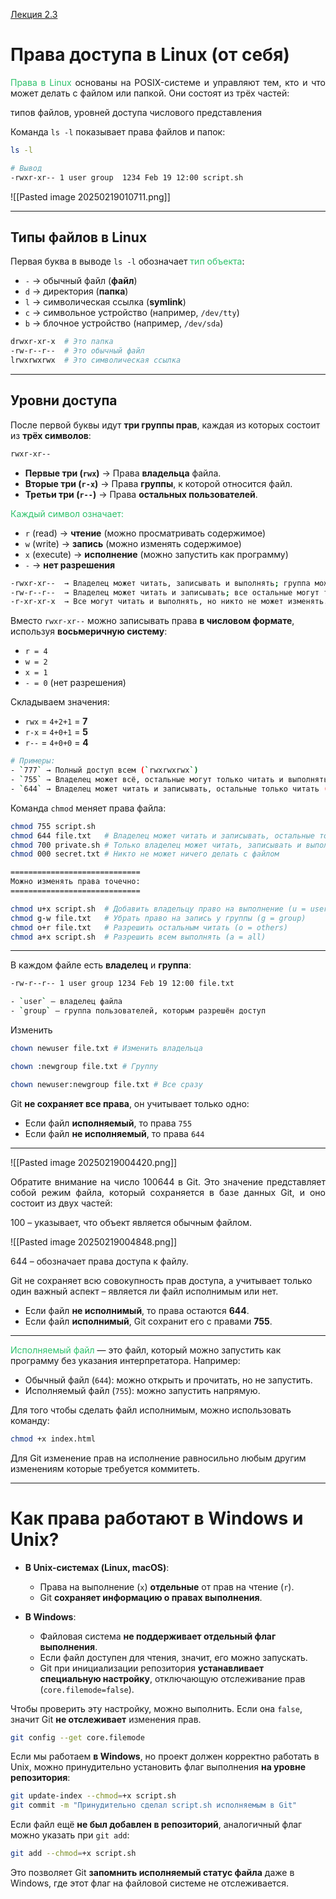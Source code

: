 
[Лекция 2.3](https://www.youtube.com/watch?v=KrlYu1ToS-o&list=PLDyvV36pndZFHXjXuwA_NywNrVQO0aQqb&index=4)

# Права доступа в Linux (от себя)

<p align="justify"><font color="#2DC26B">Права в Linux</font> основаны на POSIX-системе и управляют тем, кто и что может делать с файлом или папкой. Они состоят из трёх частей: </p>

типов файлов, 
уровней доступа 
числового представления


Команда `ls -l` показывает права файлов и папок:

```bash
ls -l

# Вывод
-rwxr-xr-- 1 user group  1234 Feb 19 12:00 script.sh
```

![[Pasted image 20250219010711.png]]

---
## Типы файлов в Linux

Первая буква в выводе `ls -l` обозначает <font color="#2DC26B">тип объекта</font>:

- `-` → обычный файл (**файл**)
- `d` → директория (**папка**)
- `l` → символическая ссылка (**symlink**)
- `c` → символьное устройство (например, `/dev/tty`)
- `b` → блочное устройство (например, `/dev/sda`)

```bash
drwxr-xr-x  # Это папка
-rw-r--r--  # Это обычный файл
lrwxrwxrwx  # Это символическая ссылка
```

---
## Уровни доступа

После первой буквы идут **три группы прав**, каждая из которых состоит из **трёх символов**:

```bash
rwxr-xr--
```

- **Первые три (`rwx`)** → Права **владельца** файла.
- **Вторые три (`r-x`)** → Права **группы**, к которой относится файл.
- **Третьи три (`r--`)** → Права **остальных пользователей**.

<font color="#2DC26B">Каждый символ означает:</font>

- `r` (read) → **чтение** (можно просматривать содержимое)
- `w` (write) → **запись** (можно изменять содержимое)
- `x` (execute) → **исполнение** (можно запустить как программу)
- `-` → **нет разрешения**

```bash
-rwxr-xr--  → Владелец может читать, записывать и выполнять; группа может читать и выполнять; остальные могут только читать.
-rw-r--r--  → Владелец может читать и записывать; все остальные могут только читать.
-r-xr-xr-x  → Все могут читать и выполнять, но никто не может изменять.
```

Вместо `rwxr-xr--` можно записывать права **в числовом формате**, используя **восьмеричную систему**:

- `r = 4`
- `w = 2`
- `x = 1`
- `- = 0` (нет разрешения)

Складываем значения:

- `rwx` = `4+2+1` = **7**
- `r-x` = `4+0+1` = **5**
- `r--` = `4+0+0` = **4**

```bash
# Примеры:
- `777` → Полный доступ всем (`rwxrwxrwx`)
- `755` → Владелец может всё, остальные могут только читать и выполнять (`rwxr-xr-x`)
- `644` → Владелец может читать и записывать, остальные только читать (`rw-r--r--`)
```

Команда `chmod` меняет права файла:

```bash
chmod 755 script.sh
chmod 644 file.txt   # Владелец может читать и записывать, остальные только читать
chmod 700 private.sh # Только владелец может читать, записывать и выполнять
chmod 000 secret.txt # Никто не может ничего делать с файлом

=============================
Можно изменять права точечно:
=============================

chmod u+x script.sh  # Добавить владельцу право на выполнение (u = user)
chmod g-w file.txt   # Убрать право на запись у группы (g = group)
chmod o+r file.txt   # Разрешить остальным читать (o = others)
chmod a+x script.sh  # Разрешить всем выполнять (a = all)
```

---
В каждом файле есть **владелец** и **группа**:

```bash
-rw-r--r-- 1 user group 1234 Feb 19 12:00 file.txt

- `user` – владелец файла
- `group` – группа пользователей, которым разрешён доступ
```

Изменить
```bash
chown newuser file.txt # Изменить владельца

chown :newgroup file.txt # Группу

chown newuser:newgroup file.txt # Все сразу
```

Git **не сохраняет все права**, он учитывает только одно:

- Если файл **исполняемый**, то права `755`
- Если файл **не исполняемый**, то права `644`

---

![[Pasted image 20250219004420.png]]

<p align="justify">Обратите внимание на число 100644 в Git. Это значение представляет собой режим файла, который сохраняется в базе данных Git, и оно состоит из двух частей:</p>

100 – указывает, что объект является обычным файлом.

![[Pasted image 20250219004848.png]]

644 – обозначает права доступа к файлу.

Git не сохраняет всю совокупность прав доступа, а учитывает только один важный аспект – является ли файл исполнимым или нет.  
- Если файл **не исполнимый**, то права остаются **644**.  
- Если файл **исполнимый**, Git сохранит его с правами **755**.

---
<font color="#2DC26B">Исполняемый файл</font> — это файл, который можно запустить как программу без указания интерпретатора. Например:

- Обычный файл (`644`): можно открыть и прочитать, но не запустить.
- Исполняемый файл (`755`): можно запустить напрямую.

Для того чтобы сделать файл исполнимым, можно использовать команду:

```bash
chmod +x index.html
```

Для Git изменение прав на исполнение равносильно любым другим изменениям которые требуется коммитеть. 

---
# Как права работают в Windows и Unix?

- **В Unix-системах (Linux, macOS)**:
    
    - Права на выполнение (`x`) **отдельные** от прав на чтение (`r`).
    - Git **сохраняет информацию о правах выполнения**.

- **В Windows**:
    
    - Файловая система **не поддерживает отдельный флаг выполнения**.
    - Если файл доступен для чтения, значит, его можно запускать.
    - Git при инициализации репозитория **устанавливает специальную настройку**, отключающую отслеживание прав (`core.filemode=false`).

Чтобы проверить эту настройку, можно выполнить. Если она `false`, значит Git **не отслеживает** изменения прав.

```bash
git config --get core.filemode
```

Если мы работаем **в Windows**, но проект должен корректно работать в Unix, можно принудительно установить флаг выполнения **на уровне репозитория**:

```bash
git update-index --chmod=+x script.sh
git commit -m "Принудительно сделал script.sh исполняемым в Git"
```

Если файл ещё **не был добавлен в репозиторий**, аналогичный флаг можно указать при `git add`:

```bash
git add --chmod=+x script.sh
```

Это позволяет Git **запомнить исполняемый статус файла** даже в Windows, где этот флаг на файловой системе не отслеживается.



